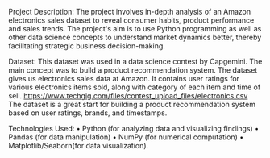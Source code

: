 Project Description:
The project involves in-depth analysis of an Amazon electronics sales dataset to reveal consumer habits, product performance and sales trends. The project's aim is to use Python programming as well as other data science concepts to understand market dynamics better, thereby facilitating strategic business decision-making. 

Dataset:
This dataset was used in a data science contest by Capgemini. The main concept was to build a product recommendation system. The dataset gives us electronics sales data at Amazon. It contains user ratings for various electronics items sold, along with category of each item and time of sell. https://www.techgig.com/files/contest_upload_files/electronics.csv The dataset is a great start for building a product recommendation system based on user ratings, brands, and timestamps.


Technologies Used: 
• Python (for analyzing data and visualizing findings) 
• Pandas (for data manipulation) 
• NumPy (for numerical computation)
• Matplotlib/Seaborn(for data visualization).

